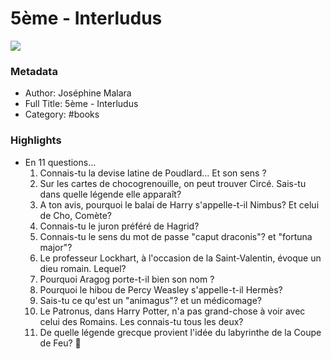 # 5ème - Interludus

![](https://is2-ssl.mzstatic.com/image/thumb/Publication69/v4/41/88/10/41881034-7e14-fee1-7098-a4d5a8e3fa92/5EME__Journe_Harry_Potter.jpg/1536x2008bb.jpeg)

### Metadata

- Author: Joséphine Malara
- Full Title: 5ème - Interludus
- Category: #books

### Highlights

- En 11 questions...
  1) Connais-tu la devise latine de Poudlard... Et son sens ? 
  2) Sur les cartes de chocogrenouille, on peut trouver Circé. Sais-tu dans quelle légende elle apparaît?
  3) A ton avis, pourquoi le balai de Harry s'appelle-t-il Nimbus? Et celui de Cho, Comète?
  4) Connais-tu le juron préféré de Hagrid? 
  5) Connais-tu le sens du mot de passe "caput draconis"? et "fortuna major"? 
  6) Le professeur Lockhart, à l'occasion de la Saint-Valentin, évoque un dieu romain. Lequel? 
  7) Pourquoi Aragog porte-t-il bien son nom ? 
  8) Pourquoi le hibou de Percy Weasley s'appelle-t-il Hermès?
  9) Sais-tu ce qu'est un "animagus"? et un médicomage?
  10) Le Patronus, dans Harry Potter, n'a pas grand-chose à voir avec celui des Romains. Les connais-tu tous les deux? 
  11) De quelle légende grecque provient l'idée du labyrinthe de la Coupe de Feu?
  

